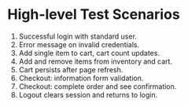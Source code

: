 # High-level Test Scenarios
1. Successful login with standard user.
2. Error message on invalid credentials.
3. Add single item to cart, cart count updates.
4. Add and remove items from inventory and cart.
5. Cart persists after page refresh.
6. Checkout: information form validation.
7. Checkout: complete order and see confirmation.
8. Logout clears session and returns to login.
